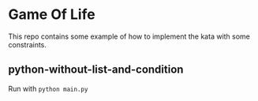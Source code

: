 Game Of Life
============

This repo contains some example of how to implement the kata with some constraints.


python-without-list-and-condition
---------------------------------

Run with
`python main.py`
